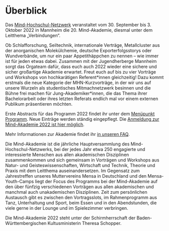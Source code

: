 # Überblick

Das [Mind-Hochschul-Netzwerk](https://mind-hochschul-netzwerk.de/) veranstaltet vom 30. September bis 3. Oktober 2022 in Mannheim die 20. Mind-Akademie, diesmal unter dem Leitthema „Verbindungen“.

Ob Schlafforschung, Seiltechnik, internationale Verträge, Metallcluster aus der anorganischen Molekülchemie, deutsche Exporterfolgsstorys oder Wundverbände, um nur ein paar Appetithäppchen zu nennen – wie immer ist für jeden etwas dabei. Zusammen mit der Jugendherberge Mannheim sorgt das Orgateam dafür, dass euch auch 2022 wieder eine sichere und sicher großartige Akademie erwartet. Freut euch auf bis zu vier Vorträge und Workshops von hochkarätigen Referent\*innen gleichzeitig! Dazu kommt erstmals die neue Kategorie der MHN-Kurzvorträge, in der wir uns auf unsere Wurzeln als studentisches Mitmachnetzwerk besinnen und die Bühne frei machen für Jung-Akademiker\*innen, die das Thema ihrer Bachelorarbeit oder ihres letzten Referats endlich mal vor einem externen Publikum präsentieren möchten.

Erste Abstracts für das Programm 2022 findet ihr unter dem [Menüpunkt Programm](https://www.mind-akademie.de/programm.php?y=2022). Neue Einträge werden ständig eingepflegt. Die [Anmeldung zur Mind-Akademie 2022 ist hier möglich](https://pretix.mind-hochschul-netzwerk.de/testorg/mind-akademie-2022-2/).

Mehr Informationen zur Akademie findet ihr [in unseren FAQ](https://www.mind-akademie.de/faq.php).

Die Mind-Akademie ist die jährliche Hauptversammlung des Mind-Hochschul-Netzwerks, bei der jedes Jahr etwa 250 engagierte und interessierte Menschen aus allen akademischen Disziplinen zusammenkommen und sich gemeinsam in Vorträgen und Workshops aus Natur- und Geisteswissenschaften, Wirtschaft und Technik, Theorie und Praxis mit dem Leitthema auseinandersetzen. Im Gegensatz zum Jahrestreffen unseres Muttervereins Mensa in Deutschland und den Mensa-Youth-Camps liegt der Focus des Programms bei der Mind-Akademie auf den über fünfzig verschiedenen Vorträgen aus allen akademischen und manchmal auch unakademischen Disziplinen. Zeit zum persönlichen Austausch gibt es zwischen den Vortragsslots, im Rahmenprogramm aus Tanz, Unterhaltung und Sport, beim Essen und in den Abendstunden, die viele gerne in der Lounge und im Spielezimmer verbringen.

Die Mind-Akademie 2022 steht unter der Schirmherrschaft der Baden-Württembergischen Kultusministerin Theresa Schopper.

<!-- Mehr Informationen zur Akademie findet ihr und [auf unserer Programmseite](https://www.mind-akademie.de/programm.php). Die Programmseite wird laufend aktualisiert. -->

<!-- Die Anmeldung  -->
